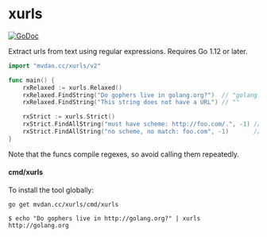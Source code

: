 # xurls

[![GoDoc](https://godoc.org/mvdan.cc/xurls?status.svg)](https://godoc.org/mvdan.cc/xurls)

Extract urls from text using regular expressions. Requires Go 1.12 or later.

```go
import "mvdan.cc/xurls/v2"

func main() {
	rxRelaxed := xurls.Relaxed()
	rxRelaxed.FindString("Do gophers live in golang.org?")  // "golang.org"
	rxRelaxed.FindString("This string does not have a URL") // ""

	rxStrict := xurls.Strict()
	rxStrict.FindAllString("must have scheme: http://foo.com/.", -1) // []string{"http://foo.com/"}
	rxStrict.FindAllString("no scheme, no match: foo.com", -1)       // []string{}
}
```

Note that the funcs compile regexes, so avoid calling them repeatedly.

#### cmd/xurls

To install the tool globally:

	go get mvdan.cc/xurls/cmd/xurls

```shell
$ echo "Do gophers live in http://golang.org?" | xurls
http://golang.org
```
